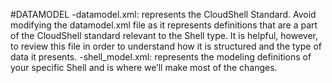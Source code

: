 
#DATAMODEL
-datamodel.xml: represents the CloudShell Standard. Avoid modifying the datamodel.xml file as it represents definitions that are a part of the CloudShell standard relevant to the Shell type. It is helpful, however, to review this file in order to understand how it is structured and the type of data it presents.
-shell_model.xml: represents the modeling definitions of your specific Shell and is where we’ll make most of the changes.